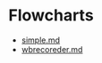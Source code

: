 # Flowcharts
- [simple.md](https://www.github.com/aubreymoore/simple.md)
- [wbrecoreder.md](https://www.github.com/aubreymoore/wbrecorder_main.md)
